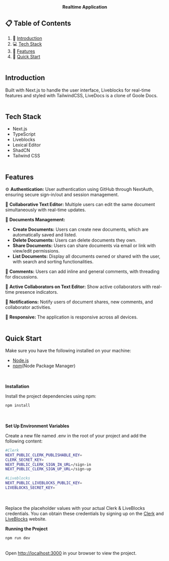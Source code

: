<div align="center" size="30px"><strong>Realtime Application</strong></font></div>


## 📋 Table of Contents
1. 📌 [Introduction](#introduction)
2. 💻 [Tech Stack](#tech-stack)
3. 🔋  [Features](#features)
4. 🚀 [Quick Start](#quick-start)<br><br>


## Introduction
Built with Next.js to handle the user interface, Liveblocks for real-time features and styled with TailwindCSS, LiveDocs is a clone of Goole Docs.<br><br>

## Tech Stack
- Next.js
- TypeScript
- Liveblocks
- Lexical Editor
- ShadCN
- Tailwind CSS<br><br>

## Features
⚙  **Authentication:** User authentication using GitHub through NextAuth, ensuring secure sign-in/out and session management. 

📝 **Collaborative Text Editor:** Multiple users can edit the same document simultaneously with real-time updates.  

📕 **Documents Management:**  
- **Create Documents:** Users can create new documents, which are automatically saved and listed.
- **Delete Documents:** Users can delete documents they own.
- **Share Documents:** Users can share documents via email or link with view/edit permissions.
- **List Documents:** Display all documents owned or shared with the user, with search and sorting functionalities.

📩 **Comments:** Users can add inline and general comments, with threading for discussions.  

📍  **Active Collaborators on Text Editor:** Show active collaborators with real-time presence indicators.  

🔔 **Notifications:** Notify users of document shares, new comments, and collaborator activities.  

📱 **Responsive:** The application is responsive across all devices.<br><br>

## Quick Start
Make sure you have the following installed on your machine:<br>
- [Node.js](https://nodejs.org/en)
- [npm](https://www.npmjs.com/)(Node Package Manager)

<br><br>
**Installation**

Install the project dependencies using npm:<br>

```bash
npm install
```
<br><br>
**Set Up Environment Variables**

Create a new file named .env in the root of your project and add the following content:<br>

```bash
#Clerk
NEXT_PUBLIC_CLERK_PUBLISHABLE_KEY=
CLERK_SECRET_KEY=
NEXT_PUBLIC_CLERK_SIGN_IN_URL=/sign-in
NEXT_PUBLIC_CLERK_SIGN_UP_URL=/sign-up

#Liveblocks
NEXT_PUBLIC_LIVEBLOCKS_PUBLIC_KEY=
LIVEBLOCKS_SECRET_KEY=
```
<br><br>
Replace the placeholder values with your actual Clerk & LiveBlocks credentials. You can obtain these credentials by signing up on the [Clerk](https://clerk.com/) and [LiveBlocks](https://liveblocks.io/) website.  

**Running the Project**  

```bash
npm run dev
```
<br> Open [http://localhost:3000](http://localhost:3000) in your browser to view the project. 

